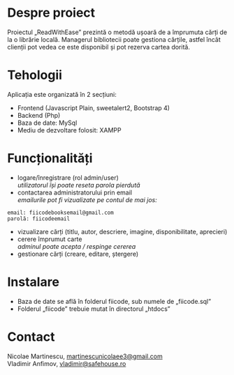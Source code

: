 # Despre proiect
Proiectul „ReadWithEase” prezintă o metodă ușoară de a împrumuta cărți de la o librărie locală. Managerul bibliotecii poate gestiona cărțile, astfel încât clienții pot vedea ce este disponibil și pot rezerva cartea dorită. 

# Tehologii
Aplicația este organizată în 2 secțiuni:
* Frontend (Javascript Plain, sweetalert2, Bootstrap 4) 
* Backend (Php)
* Baza de date: MySql
* Mediu de dezvoltare folosit: XAMPP

# Funcționalități
* logare/înregistrare (rol admin/user)<br/>
*utilizatorul își poate reseta parola pierdută*
* contactarea administratorului prin email<br/>
*emailurile pot fi vizualizate pe contul de mai jos:*
```
email: fiicodebooksemail@gmail.com
parolă: fiicodeemail
```
* vizualizare cărți (titlu, autor, descriere, imagine, disponibilitate, aprecieri)
* cerere împrumut carte<br/>
*adminul poate acepta / respinge cererea*
* gestionare cărți (creare, editare, ștergere)

# Instalare
* Baza de date se află în folderul fiicode, sub numele de „fiicode.sql”
* Folderul „fiicode” trebuie mutat în directorul „htdocs” 

# Contact
Nicolae Martinescu, martinescunicolaee3@gmail.com<br/>
Vladimir Anfimov, vladimir@safehouse.ro
